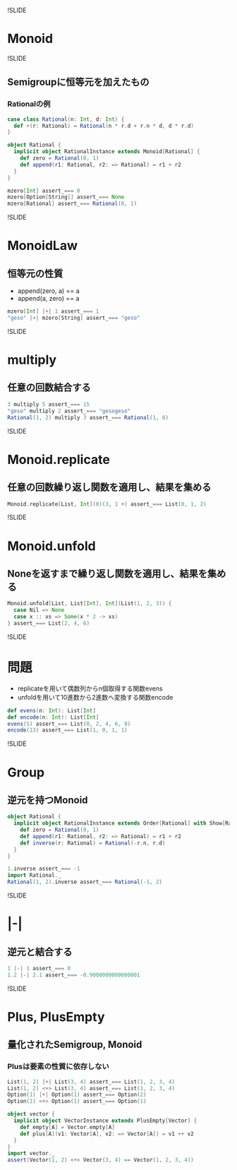 !SLIDE

# Monoid

!SLIDE

## Semigroupに恒等元を加えたもの

### Rationalの例

```scala
case class Rational(n: Int, d: Int) {
  def +(r: Rational) = Rational(n * r.d + r.n * d, d * r.d)
}

object Rational {
  implicit object RationalInstance extends Monoid[Rational] {
    def zero = Rational(0, 1)
    def append(r1: Rational, r2: => Rational) = r1 + r2
  }
}

mzero[Int] assert_=== 0
mzero[Option[String]] assert_=== None
mzero[Rational] assert_=== Rational(0, 1)
```

!SLIDE

# MonoidLaw

## 恒等元の性質

* append(zero, a) == a
* append(a, zero) == a

```scala
mzero[Int] |+| 1 assert_=== 1
"geso" |+| mzero[String] assert_=== "geso"
```

!SLIDE

# multiply

## 任意の回数結合する

```scala
3 multiply 5 assert_=== 15
"geso" multiply 2 assert_=== "gesogeso"
Rational(1, 2) multiply 3 assert_=== Rational(1, 8)
```

!SLIDE

# Monoid.replicate

## 任意の回数繰り返し関数を適用し、結果を集める

```scala
Monoid.replicate[List, Int](0)(3, 1 +) assert_=== List(0, 1, 2)
```

!SLIDE

# Monoid.unfold

## Noneを返すまで繰り返し関数を適用し、結果を集める

```scala
Monoid.unfold[List, List[Int], Int](List(1, 2, 3)) {
  case Nil => None
  case x :: xs => Some(x * 2 -> xs)
} assert_=== List(2, 4, 6)
```

!SLIDE

# 問題

* replicateを用いて偶数列からn個取得する関数evens
* unfoldを用いて10進数から2進数へ変換する関数encode

```scala
def evens(n: Int): List[Int]
def encode(n: Int): List[Int]
evens(5) assert_=== List(0, 2, 4, 6, 8)
encode(13) assert_=== List(1, 0, 1, 1)
```

!SLIDE

# Group

## 逆元を持つMonoid

```scala
object Rational {
  implicit object RationalInstance extends Order[Rational] with Show[Rational] with Group[Rational] {
    def zero = Rational(0, 1)
    def append(r1: Rational, r2: => Rational) = r1 + r2
    def inverse(r: Rational) = Rational(-r.n, r.d)
  }
}

1.inverse assert_=== -1
import Rational._
Rational(1, 2).inverse assert_=== Rational(-1, 2)
```

!SLIDE

# |-|

## 逆元と結合する

```scala
1 |-| 1 assert_=== 0
1.2 |-| 2.1 assert_=== -0.9000000000000001
```

!SLIDE

# Plus, PlusEmpty

## 量化されたSemigroup, Monoid

### Plusは要素の性質に依存しない

```scala
List(1, 2) |+| List(3, 4) assert_=== List(1, 2, 3, 4)
List(1, 2) <+> List(3, 4) assert_=== List(1, 2, 3, 4)
Option(1) |+| Option(1) assert_=== Option(2)
Option(1) <+> Option(1) assert_=== Option(1)

object vector {
  implicit object VectorInstance extends PlusEmpty[Vector] {
    def empty[A] = Vector.empty[A]
    def plus[A](v1: Vector[A], v2: => Vector[A]) = v1 ++ v2
  }
}
import vector._
assert(Vector(1, 2) <+> Vector(3, 4) == Vector(1, 2, 3, 4))
```
